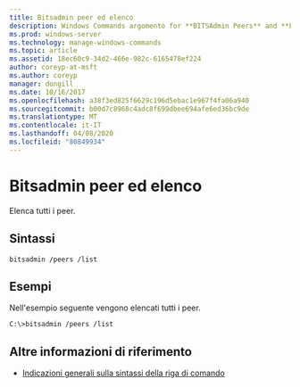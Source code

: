 ```yaml
---
title: Bitsadmin peer ed elenco
description: Windows Commands argomento for **BITSAdmin Peers** and **List**, che elenca tutti i peer.
ms.prod: windows-server
ms.technology: manage-windows-commands
ms.topic: article
ms.assetid: 18ec60c9-34d2-466e-982c-6165478ef224
author: coreyp-at-msft
ms.author: coreyp
manager: dongill
ms.date: 10/16/2017
ms.openlocfilehash: a38f3ed825f6629c196d5ebac1e967f4fa06a940
ms.sourcegitcommit: b00d7c8968c4adc8f699dbee694afe6ed36bc9de
ms.translationtype: MT
ms.contentlocale: it-IT
ms.lasthandoff: 04/08/2020
ms.locfileid: "80849934"
---
```

# <a name="bitsadmin-peers-and-list"></a>Bitsadmin peer ed elenco

Elenca tutti i peer.

## <a name="syntax"></a>Sintassi

```
bitsadmin /peers /list
```

## <a name="examples"></a><a name=BKMK_examples></a>Esempi

Nell'esempio seguente vengono elencati tutti i peer.

```
C:\>bitsadmin /peers /list
```

## <a name="additional-references"></a>Altre informazioni di riferimento

- [Indicazioni generali sulla sintassi della riga di comando](command-line-syntax-key.md)
